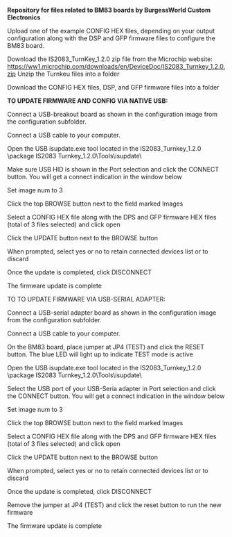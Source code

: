 <B>Repository for files related to BM83 boards by BurgessWorld Custom Electronics</B>

Upload one of the example CONFIG HEX files, depending on your output configuration along with the DSP and GFP firmware files to configure the BM83 board.

Download the IS2083_TurnKey_1.2.0 zip file from the Microchip website:  https://ww1.microchip.com/downloads/en/DeviceDoc/IS2083_Turnkey_1.2.0.zip
Unzip the Turnkeu files into a folder

Download the CONFIG HEX files, DSP, and GFP firmware files into a folder

<B>TO UPDATE FIRMWARE AND CONFIG VIA NATIVE USB:</B>
<P>
  Connect a USB-breakout board as shown in the configuration image from the configuration subfolder.<P>
  Connect a USB cable to your computer.<P>
  
  Open the USB isupdate.exe tool located in the IS2083_Turnkey_1.2.0 \package IS2083 Turnkey_1.2.0\Tools\isupdate\
  
  Make sure USB HID is shown in the Port selection and click the CONNECT button.  You will get a connect indication in the window below
  
  Set image num to 3
  
  Click the top BROWSE button next to the field marked Images
  
  Select a CONFIG HEX file along with the DPS and GFP firmware HEX files (total of 3 files selected) and click open
  
  Click the UPDATE button next to the BROWSE button
  
  When prompted, select yes or no to retain connected devices list or to discard
  
  Once the update is completed, click DISCONNECT
  
  The firmware update is complete
  
  
TO TO UPDATE FIRMWARE VIA USB-SERIAL ADAPTER:

  Connect a USB-serial adapter board as shown in the configuration image from the configuration subfolder.
  
  Connect a USB cable to your computer.
  
  On the BM83 board, place jumper at JP4 (TEST) and click the RESET button.  The blue LED will light up to indicate TEST mode is active
  
  Open the USB isupdate.exe tool located in the IS2083_Turnkey_1.2.0 \package IS2083 Turnkey_1.2.0\Tools\isupdate\
  
  Select the USB port of your USB-Seria adapter in Port selection and click the CONNECT button.  You will get a connect indication in the window below
  
  Set image num to 3
  
  Click the top BROWSE button next to the field marked Images
  
  Select a CONFIG HEX file along with the DPS and GFP firmware HEX files (total of 3 files selected) and click open
  
  Click the UPDATE button next to the BROWSE button
  
  When prompted, select yes or no to retain connected devices list or to discard
  
  Once the update is completed, click DISCONNECT
  
  Remove the jumper at JP4 (TEST) and click the reset button to run the new firmware
  
  The firmware update is complete

